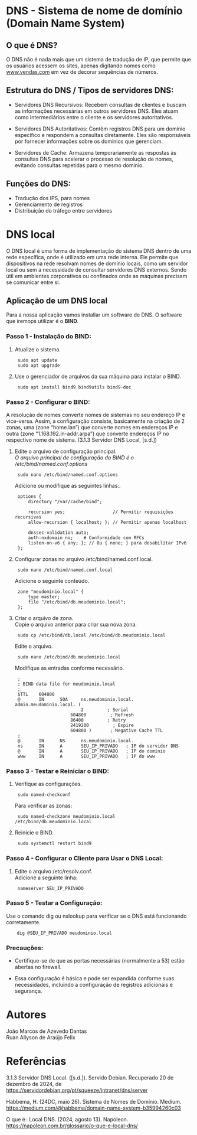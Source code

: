 # DNS - Sistema de nome de domínio (Domain Name System)
## O que é DNS?
O DNS não é nada mais que um sistema de tradução de IP, que permite que os usuários acessem os sites, apenas digitando nomes como www.vendas.com em vez de decorar sequências de números.

## Estrutura do DNS / Tipos de servidores DNS:
- Servidores DNS Recursivos: Recebem consultas de clientes e buscam as informações necessárias em outros servidores DNS. Eles atuam como intermediários entre o cliente e os servidores autoritativos.

- Servidores DNS Autoritativos: Contêm registros DNS para um domínio específico e respondem a consultas diretamente. Eles são responsáveis por fornecer informações sobre os domínios que gerenciam.

- Servidores de Cache: Armazena temporariamente as respostas às consultas DNS para acelerar o processo de resolução de nomes, evitando consultas repetidas para o mesmo domínio.

## Funções do DNS:
- Tradução dos IPS, para nomes
- Gerenciamento de registros
- Distribuição do tráfego entre servidores  

# DNS local
O DNS local é uma forma de implementação do sistema DNS dentro de uma rede específica, onde é utilizado em uma rede interna. Ele permite que dispositivos na rede resolvam nomes de domínio locais, como um servidor local ou sem a necessidade de consultar servidores DNS externos. Sendo útil em ambientes corporativos ou confinados onde as máquinas precisam se comunicar entre si.

## Aplicação de um DNS local
Para a nossa aplicação vamos installar um software de DNS. O software que iremops utilizar é o **BIND**.  

### Passo 1 - Instalação do BIND:
1. Atualize o sistema.

        sudo apt update 
        sudo apt upgrade

2. Use o gerenciador de arquivos da sua máquina para instalar o BIND.

        sudo apt install bind9 bind9utils bind9-doc 

### Passo 2 - Configurar o BIND:
A resolução de nomes converte nomes de sistemas no seu endereço IP e vice-versa. Assim, a configuração consiste, basicamente na criação de 2 zonas, uma (zone “home.lan”) que converte nomes em endereços IP e outra (zone “1.168.192.in-addr.arpa”) que converte endereços IP no respectivo nome de sistema. (3.1.3 Servidor DNS Local, [s.d.])  

1. Edite o arquivo de configuração principal.   
_O arquivo principal de configuração do BIND é o /etc/bind/named.conf.options_

        sudo nano /etc/bind/named.conf.options   
    Adicione ou modifique as seguintes linhas:.

        options {
            directory "/var/cache/bind";

            recursion yes;                  // Permitir requisições recursivas
            allow-recursion { localhost; }; // Permitir apenas localhost

            dnssec-validation auto;
            auth-nxdomain no;    # Conformidade com RFCs
            listen-on-v6 { any; }; // Ou { none; } para desabilitar IPv6
        };

2. Configurar zonas no arquivo /etc/bind/named.conf.local.

        sudo nano /etc/bind/named.conf.local

    Adicione o seguinte conteúdo. 

        zone "meudominio.local" {
            type master;
            file "/etc/bind/db.meudominio.local";
        };

3. Criar o arquivo de zona.  
Copie o arquivo anterior para criar sua nova zona.

        sudo cp /etc/bind/db.local /etc/bind/db.meudominio.local
    
    Edite o arquivo.
        
        sudo nano /etc/bind/db.meudominio.local

    Modifique as entradas conforme necessário.

        ;
        ; BIND data file for meudominio.local
        ;
        $TTL    604800
        @       IN      SOA     ns.meudominio.local. admin.meudominio.local. (
                                2         ; Serial
                            604800         ; Refresh
                            86400         ; Retry
                            2419200         ; Expire
                            604800 )       ; Negative Cache TTL
        ;
        @       IN      NS      ns.meudominio.local.
        ns      IN      A       SEU_IP_PRIVADO   ; IP do servidor DNS
        @       IN      A       SEU_IP_PRIVADO   ; IP do domínio
        www     IN      A       SEU_IP_PRIVADO   ; IP do www

### Passo 3 - Testar e Reiniciar o BIND:
1. Verifique as configurações.

        sudo named-checkconf

    Para verificar as zonas:

        sudo named-checkzone meudominio.local /etc/bind/db.meudominio.local

2. Reinicie o BIND. 
        
        sudo systemctl restart bind9

### Passo 4 - Configurar o Cliente para Usar o DNS Local:
1. Edite o arquivo /etc/resolv.conf.   
Adicione a seguinte linha:

        nameserver SEU_IP_PRIVADO 

### Passo 5 - Testar a Configuração:
Use o comando dig ou nslookup para verificar se o DNS está funcionando corretamente.

        dig @SEU_IP_PRIVADO meudominio.local

### Precauções:
- Certifique-se de que as portas necessárias (normalmente a 53) estão abertas no firewall.

- Essa configuração é básica e pode ser expandida conforme suas necessidades, incluindo a configuração de registros adicionais e segurança.

# Autores 
João Marcos de Azevedo Dantas  
Ruan Allyson de Araújo Felix

# Referências
3.1.3 Servidor DNS Local. ([s.d.]). Servido Debian. Recuperado 20 de dezembro de 2024, de https://servidordebian.org/pt/squeeze/intranet/dns/server

Habbema, H. (24DC, maio 26). Sistema de Nomes de Domínio. Medium. https://medium.com/@habbema/domain-name-system-b35994260c03

O que é : Local DNS. (2024, agosto 13). Napoleon. https://napoleon.com.br/glossario/o-que-e-local-dns/